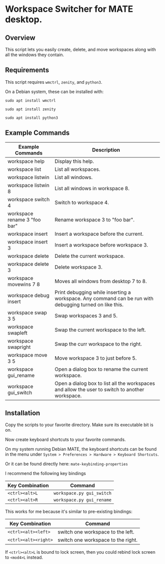 # Workspace Switcher for MATE desktop.

## Overview
This script lets you easily create, delete, and move workspaces along with all
the windows they contain.

## Requirements
This script requires `wmctrl`, `zenity`, and `python3`.

On a Debian system, these can be installed with:

`sudo apt install wmctrl`

`sudo apt install zenity`

`sudo apt install python3`
 
## Example Commands

Example Commands | Description
--- | ---
workspace help | Display this help.
workspace list | List all workspaces.
workspace listwin | List all windows.
workspace listwin 8 | List all windows in workspace 8.
workspace switch 4 | Switch to workspace 4.
workspace rename 3 "foo bar" | Rename workspace 3 to "foo bar".
workspace insert | Insert a workspace before the current.
workspace insert 3 | Insert a workspace before workspace 3.
workspace delete | Delete the current workspace.
workspace delete 3 | Delete workspace 3.
workspace movewins 7 8 | Moves all windows from desktop 7 to 8.
workspace debug insert | Print debugging while inserting a workspace. Any command can be run with debugging turned on like this.
workspace swap 3 5 | Swap workspaces 3 and 5.
workspace swapleft | Swap the current workspace to the left.
workspace swapright | Swap the curr workspace to the right.
workspace move 3 5 | Move workspace 3 to just before 5.
workspace gui\_rename | Open a dialog box to rename the current workspace.
workspace gui\_switch | Open a dialog box to list all the workspaces and allow the user to switch to another workspace.

## Installation

Copy the scripts to your favorite directory. Make sure its executable bit is on.

Now create keyboard shortcuts to your favorite commands. 

On my system running Debian MATE, the keyboard shortcuts can be found in the menu under
`System > Preferences > Hardware > Keyboard Shortcuts`.

Or it can be found directly here:
`mate-keybinding-properties`

I recommend the following key bindings

Key Combination | Command
 --- | ---
`<ctrl><alt>L` | `workspace.py gui_switch`
`<ctrl><alt>R` | `workspace.py gui_rename`

This works for me because it's similar to pre-existing bindings:

Key Combination | Command
 --- | ---
`<ctrl><alt><left>` | switch one workspace to the left.
`<ctrl><alt><right>` | switch one workspace to the right.

If `<ctrl><alt>L` is bound to lock screen, then you could rebind
lock screen to `<mod4>L` instead.


